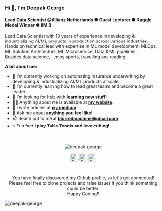 ### Hi 👋, I'm Deepak George
<h4 align="left">Lead Data Scientist @Allianz Netherlands ● Guest Lecturer ● Kaggle Medal Winner ● IIM B</h4>

Lead Data Scientist with 13 years of experience in developing & industrializing AI/ML products in production across various industries. Hands on technical lead with expertise in ML model development, MLOps, ML Solution Architecture, ML Microservice, Data & ML pipelines.
<br/>
Besides data science, I enjoy sports, travelling and reading.
<br>
  
**A bit about me:**

- 🔭 I’m currently working on automating insurance underwriting by developing & industrializing AI/ML products at scale.
- 🌱 I’m currently learning how to lead great teams and become a great leader!
- 🤔 I’m looking for help with **learning new stuff!**
- 👨‍💻 Anything about me is available at **[my website](https://deepak-george.github.io/)**.
- 📝 I write articles at **[my medium](https://medium.com/@deepak-george)**.
- 💬 Ask me about **anything you feel like!**
- 📫 Reach out to me at **blurredmachine@gmail.com**
- ⚡ Fun fact **I play Table Tennis and love cubing!**

<br>
<p align="center">
<img src="https://github-readme-stats.vercel.app/api?username=deepak-george&show_icons=true" alt="deepak-george"/>
</p>

<p align="center">
<a href="https://www.linkedin.com/in/deepak-george">	
  <img align="center" alt="Deepak George | LinkdeIn" width="25px" height="25" src="https://cdn.jsdelivr.net/npm/simple-icons@v3/icons/linkedin.svg" />	
</a>	
<a href="https://medium.com/@deepak-george">	
  <img align="center" alt="Deepak George | Medium" width="25px" height="25" src="https://cdn.jsdelivr.net/npm/simple-icons@v3/icons/medium.svg" />	
</a>	
<a href="https://www.kaggle.com/deepakgeorge">	
  <img align="center" alt="Deepak George | Kaggle" width="25px" height="25" src="https://cdn.jsdelivr.net/npm/simple-icons@v3/icons/kaggle.svg" />	
</a>	
</p>
<br>

<p align="center">
You have finally discovered my Github profile, so let's get connected!
<br/>
Please feel free to clone projects and raise issues if you think something could be better.
<br/>
Happy Coding!!
</p>  

<p align="left"> <img src="https://komarev.com/ghpvc/?username=deepak-george" alt="deepak-george" /> </p>
